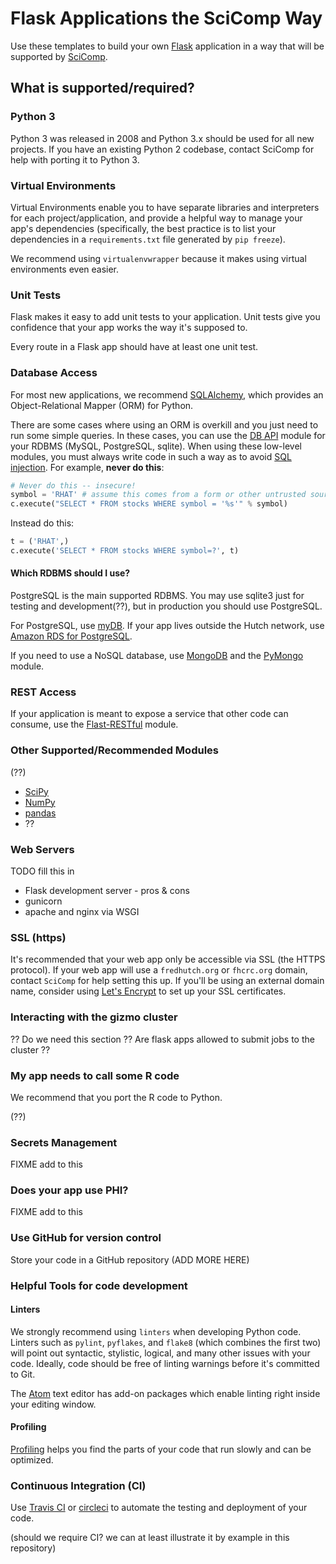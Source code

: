 # Flask Applications the SciComp Way

Use these templates to build your own
[Flask](http://flask.pocoo.org/) application in
a way that will be supported by
[SciComp](https://teams.fhcrc.org/sites/citwiki/SciComp/Pages/Home.aspx?TreeField=Wiki_x0020_Page_x0020_Categories).

## What is supported/required?

### Python 3

Python 3 was released in 2008 and Python 3.x should be used for all
new projects. If you have an existing Python 2 codebase, contact
SciComp for help with porting it to Python 3.

### Virtual Environments

Virtual Environments enable you to have separate libraries and
interpreters for each project/application, and provide a
helpful way to manage your app's dependencies (specifically,
the best practice is to list your dependencies in a
`requirements.txt` file generated by `pip freeze`).

We recommend using `virtualenvwrapper` because it makes
using virtual environments even easier.



### Unit Tests

Flask makes it easy to add unit tests to your application.
Unit tests give you confidence that your app works the way
it's supposed to.

Every route in a Flask app should have at least one unit test.

### Database Access

For most new applications, we recommend
[SQLAlchemy](http://www.sqlalchemy.org/), which provides
an Object-Relational Mapper (ORM) for Python.

There are some cases where using an ORM is overkill
and you just need to run some simple queries.
In these cases, you can use the
[DB API](https://wiki.python.org/moin/DatabaseInterfaces)
module for your RDBMS (MySQL, PostgreSQL, sqlite).
When using these low-level modules,
you must always write code in such a way as to avoid
[SQL injection](https://en.wikipedia.org/wiki/SQL_injection).
For example, **never do this**:

```python
# Never do this -- insecure!
symbol = 'RHAT' # assume this comes from a form or other untrusted source
c.execute("SELECT * FROM stocks WHERE symbol = '%s'" % symbol)
```

Instead do this:

```python
t = ('RHAT',)
c.execute('SELECT * FROM stocks WHERE symbol=?', t)
```

#### Which RDBMS should I use?

PostgreSQL is the main supported RDBMS. You may use sqlite3 just
for testing and development(??), but in production you should use
PostgreSQL.

For PostgreSQL, use [myDB](https://mydb.fredhutch.org). If your app lives
outside the Hutch network, use
[Amazon RDS for PostgreSQL](https://aws.amazon.com/rds/postgresql/).

If you need to use a NoSQL database, use
[MongoDB](https://www.mongodb.com/) and the
[PyMongo](https://api.mongodb.com/python/current/) module.




### REST Access

If your application is meant to expose a service that other
code can consume, use the
[Flast-RESTful](https://flask-restful-cn.readthedocs.io/en/0.3.5/)
module.

### Other Supported/Recommended Modules

(??)

* [SciPy](https://www.scipy.org/)
* [NumPy](http://www.numpy.org/)
* [pandas](http://pandas.pydata.org/)
* ??


### Web Servers

TODO fill this in

* Flask development server - pros & cons
* gunicorn
* apache and nginx via WSGI


### SSL (https)

It's recommended that your web app only be accessible via
SSL (the HTTPS protocol). If your web app will use a `fredhutch.org`
or `fhcrc.org` domain, contact `SciComp` for help setting this up.
If you'll be using an external domain name, consider using
[Let's Encrypt](https://letsencrypt.org/) to set up your
SSL certificates.

### Interacting with the gizmo cluster

?? Do we need this section ?? Are flask apps allowed to submit jobs
to the cluster ??

### My app needs to call some R code

We recommend that you port the R code to Python.

(??)


### Secrets Management

FIXME add to this

### Does your app use PHI?

FIXME add to this



### Use GitHub for version control

Store your code in a GitHub repository (ADD MORE HERE)

### Helpful Tools for code development

#### Linters

We strongly recommend using `linters` when developing
Python code. Linters such as `pylint`, `pyflakes`,
and `flake8` (which combines the first two) will point
out syntactic, stylistic, logical, and many other issues
with your code. Ideally, code should be free of linting
warnings before it's committed to Git.

The [Atom](https://atom.io/) text editor has add-on packages
which enable linting right inside your editing window.

#### Profiling

[Profiling](https://docs.python.org/2/library/profile.html)
helps you find the parts of your code that run slowly and
can be optimized.

### Continuous Integration (CI)

Use [Travis CI](https://travis-ci.org) or
[circleci](https://circleci.com/) to automate the testing
and deployment of your code.

(should we require CI? we can at least illustrate it by
example in this repository)
